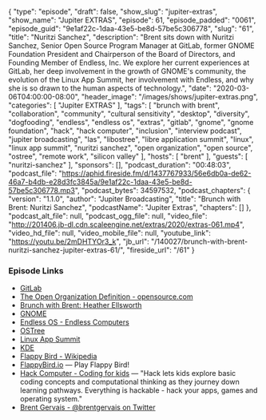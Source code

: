 {
  "type": "episode",
  "draft": false,
  "show_slug": "jupiter-extras",
  "show_name": "Jupiter EXTRAS",
  "episode": 61,
  "episode_padded": "0061",
  "episode_guid": "9e1af22c-1daa-43e5-be8d-57be5c306778",
  "slug": "61",
  "title": "Nuritzi Sanchez",
  "description": "Brent sits down with Nuritzi Sanchez, Senior Open Source Program Manager at GitLab, former GNOME Foundation President and Chairperson of the Board of Directors, and Founding Member of Endless, Inc. We explore her current experiences at GitLab, her deep involvement in the growth of GNOME's community, the evolution of the Linux App Summit, her involvement with Endless, and why she is so drawn to the human aspects of technology.",
  "date": "2020-03-06T04:00:00-08:00",
  "header_image": "/images/shows/jupiter-extras.png",
  "categories": [
    "Jupiter EXTRAS"
  ],
  "tags": [
    "brunch with brent",
    "collaboration",
    "community",
    "cultural sensitivity",
    "desktop",
    "diversity",
    "dogfooding",
    "endless",
    "endless os",
    "extras",
    "gitlab",
    "gnome",
    "gnome foundation",
    "hack",
    "hack computer",
    "inclusion",
    "interview podcast",
    "jupiter broadcasting",
    "las",
    "libostree",
    "libre application summit",
    "linux",
    "linux app summit",
    "nuritzi sanchez",
    "open organization",
    "open source",
    "ostree",
    "remote work",
    "silicon valley"
  ],
  "hosts": [
    "brent"
  ],
  "guests": [
    "nuritzi-sanchez"
  ],
  "sponsors": [],
  "podcast_duration": "00:48:03",
  "podcast_file": "https://aphid.fireside.fm/d/1437767933/56e6db0a-de62-46a7-b4db-e28d3fc3845a/9e1af22c-1daa-43e5-be8d-57be5c306778.mp3",
  "podcast_bytes": 34597532,
  "podcast_chapters": {
    "version": "1.1.0",
    "author": "Jupiter Broadcasting",
    "title": "Brunch with Brent: Nuritzi Sanchez",
    "podcastName": "Jupiter Extras",
    "chapters": []
  },
  "podcast_alt_file": null,
  "podcast_ogg_file": null,
  "video_file": "http://201406.jb-dl.cdn.scaleengine.net/extras/2020/extras-061.mp4",
  "video_hd_file": null,
  "video_mobile_file": null,
  "youtube_link": "https://youtu.be/2mDHTYOr3_k",
  "jb_url": "/140027/brunch-with-brent-nuritzi-sanchez-jupiter-extras-61/",
  "fireside_url": "/61"
}


### Episode Links

  * [GitLab](https://gitlab.com/ "GitLab")
  * [The Open Organization Definition - opensource.com](https://opensource.com/open-organization/resources/open-org-definition "The Open Organization Definition - opensource.com")
  * [Brunch with Brent: Heather Ellsworth](https://extras.show/57 "Brunch with Brent: Heather Ellsworth")
  * [GNOME](https://www.gnome.org/ "GNOME")
  * [Endless OS - Endless Computers](https://endlessos.com/ "Endless OS - Endless Computers")
  * [OSTree](https://ostree.readthedocs.io "OSTree")
  * [Linux App Summit](https://linuxappsummit.org/ "Linux App Summit")
  * [KDE](https://kde.org/ "KDE")
  * [Flappy Bird - Wikipedia](https://en.wikipedia.org/wiki/Flappy_Bird "Flappy Bird - Wikipedia")
  * [FlappyBird.io](http://flappybird.io/ "FlappyBird.io") — Play Flappy Bird!
  * [Hack Computer - Coding for kids](https://www.hack-computer.com/ "Hack Computer - Coding for kids") — "Hack lets kids explore basic coding concepts and computational thinking as they journey down learning pathways. Everything is hackable - hack your apps, games and operating system."
  * [Brent Gervais - @brentgervais on Twitter](https://twitter.com/brentgervais "Brent Gervais - @brentgervais on Twitter")


